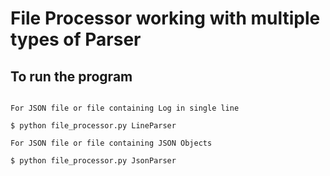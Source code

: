 # File Processor working with multiple types of Parser # 
## To run the program ##
``` 

For JSON file or file containing Log in single line

$ python file_processor.py LineParser

For JSON file or file containing JSON Objects

$ python file_processor.py JsonParser

```